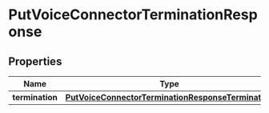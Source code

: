 

# PutVoiceConnectorTerminationResponse


## Properties

| Name | Type | Description | Notes |
|------------ | ------------- | ------------- | -------------|
|**termination** | [**PutVoiceConnectorTerminationResponseTermination**](PutVoiceConnectorTerminationResponseTermination.md) |  |  [optional] |



